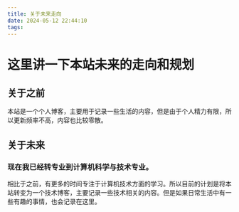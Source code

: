 ```yaml
---
title: 关于未来走向
date: 2024-05-12 22:44:10
tags:
---
```

# 这里讲一下本站未来的走向和规划 ###

## 关于之前
本站是一个个人博客，主要用于记录一些生活的内容，但是由于个人精力有限，所以更新频率不高，内容也比较零散。

## 关于未来
### 现在我已经转专业到计算机科学与技术专业。 ###
相比于之前，有更多的时间专注于计算机技术方面的学习。所以目前的计划是将本站转变为一个技术博客，主要记录一些技术相关的内容。但是如果日常生活中有一些有趣的事情，也会记录在这里。

